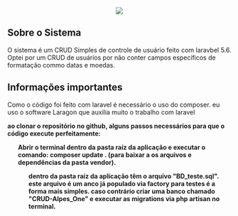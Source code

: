 <p align="center"><img src="https://laravel.com/assets/img/components/logo-laravel.svg"></p>


## Sobre o Sistema


<p> O sistema é um CRUD Simples de controle de usuário feito com laravbel 5.6. Optei por um CRUD de usuários por não conter campos específicos de formatação commo datas e moedas. <p>

## Informações importantes

<p> Como o código foi feito com laravel é necessário o uso do composer. eu uso o software Laragon que auxilia muito o trabalho com laravel <p>
  
  <strong> ao clonar o repositório no github, alguns passos necessários para que o código execute perfeitamente:<strong>
      
  <ul> Abrir o terminal dentro da pasta raíz da aplicação e executar o comando: <strong> composer update <strong>. (para baixar a os arquivos e dependências da pasta vendor). <ul>

<p> dentro da pasta raíz da aplicação têm o arquivo <bold>"BD_teste.sql"<bold>. este arquivo é um anco já populado via factory para testes é a forma  mais simples. caso contrário criar uma banco chamado "CRUD-Alpes_One" e executar as migrations via php artisan no terminal. <p>






